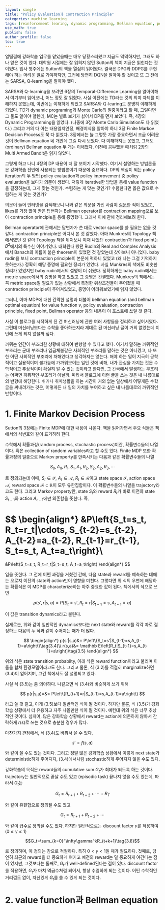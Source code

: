 ```yaml
---
layout: single
title: "Policy Evaluation과 Contraction Principle"
categories: machine learning
tags: [reinforcement learing, dynamic programming, Bellman equation, policy evaluation, contraction principle, fixed point]
use_math: true
publish: false
author_profile: false
toc: true
---
```


얼떨결에 강화학습 업무를 맡았을때는 매우 당황스러웠고 지금도 막막하지만, 그래도 하나 얻은 것이 있다.
대학원 시절에는 잘 읽히지 않던 Sutton의 책이 지금은 읽힌다는 것이었다.
입사 첫주에는 Sutton의 책을 열심히 읽어봤다.
결국은 DPG와 DDPG를 구현해야 하는 어려운 일로 가야하지만, 그전에 당연히 DQN을 알아야 할 것이고 또 그 전에는 SARSA, Q-learning을 알아야 했다.

<!-- Sutton 책에서는 dynamic programming도 강화학습의 맥락 속에 포함되어 있고 가장 기본적인 알고리즘으로 설명되고 있기에 DP도 아는 것이 좋다. -->
SARSA와 Q-learning을 보려면 6장의 Temporal-Difference Learning을 알아야해서 여기부터 읽어보니, 어느 정도 잘 읽혔다.
사실 이전에는 TD라는 것의 의미 자체를 이해하지 못했는데, 이번에는 이해하게 되었고 SARSA와 Q-learing도 분명히 이해하게 되었다.
TD가 dynamic programing과 Monte Carlo의 절충이라고 할 때, 그렇다면 그 둘도 알아야 할텐데, MC는 별로 보기가 싫어서 DP를 먼저 보았다.
즉, 4장의 Dynamic Programming을 읽었다.
(나중에 3장 Monte Carlo Simulation도 다 읽었다.)
그리고 거의 다 아는 내용일지언정, 배경지식을 알아야 하니 3장 Finite Markov Decision Process도 쭉 다 읽었다.
3장에서는 늘 그렇듯 가장 중요하면서 조금 어려운 것이 Bellman equation 네 개인데 그걸 다시 보았다.
다 이해하지는 못했고, 그래도 (ordinary) Bellman equation 두 개는 이해했다.
이전에 공부했을 때처럼 2장의 Multi Armed Bandit은 읽지 않았다.

그렇게 하고 나니 4장의 DP 내용이 더 잘 보이기 시작했다.
여기서 설명하는 방법론들은 강화학습 전반에 사용되는 방법론이기 때문에 중요하다.
DP의 핵심이 되는 policy iteration의 두 방법 policy evaluation과 policy improvement 중 policy evaluation을 보다가 의문이 생겼다.
저렇게 iterative한 방법을 통해 value function을 결정하는데, 그게 맞는 것인가.
수렴하는 게 맞는 것인가?
수렴한다면 옳은 값으로 수렴하는 게 맞는 것인가?

의문이 들어 인터넷을 검색해보니 나와 같은 의문을 가진 사람이 [질문](https://ai.stackexchange.com/q/20309/97276)한 적이 있었고, likes를 가장 많이 받은 답변자는 Bellman operator를 contraction mapping으로 보아 contraction principle을 통해 증명했다.
그래서 이에 관해 정리해보려 한다.

Bellman operator에 관해서는 답변자가 쓴 대로 vector space를 쓸 필요는 없을 것 같다.
contraction principle은 어디서 본 것 같았다.
아마 Munkres의 Topology 책에서였던 것 같아 Topology 책을 뒤져보니 이때 나왔던 contraction과 fixed point는 $B^2$에서의 특수한 이야기였다.
대학원때 봤던 Rudin의 Real and Complex Analysis에서 Banach의 이름이 붙은 theorem이 있었던 것 같았는데 찾아보니 아니었다.
baby rudin을 보니 contraction principle이 본문에 떡하니 있었고 (왜 나는 그걸 기억하지 못하는가.) 정확히 해당 증명에 필요한 정리가 있었다.
사실 Munkres의 책에도 비슷한 정리가 있었지만 baby rudin에서의 설명이 더 쉬웠다.
정확하게는 baby rudin에서는 metric space에서의 증명을 하고 있었고 그 증명은 간결했다.
Munkres의 책에서는 꼭 metric space일 필요가 없는 상황에서 특정한 위상조건들이 주어졌을 때 contraction principle이 주어져있었고, 증명이 어려워보였기에 읽지 않았다.

그러니, 아마 MDP에 대한 간략한 설명과 더불어 bellman equation (and bellman optimal equation) for value function $v$, policy evaluation, contraction principle, fixed point, Bellman operator 등의 내용이 이 포스트에 쓰일 것 같다.

사실 이 블로그를 시작하게 된 건 머신러닝에 관한 여러 사항들을 정리하고 싶어서였다.
그런데 머신러닝보다는 수학을 좋아하는지라 제대로 된 머신러닝 글이 거의 없었는데 이번에 쓰게 되지 않을까 싶다.

까뮈는 인간이 부조리한 상황에 대하여 반항할 수 있다고 했다.
여기서 말하는 까뮈적인 부조리는 군대 부조리나 임금체불같은 사회적인 부조리를 말하는 것은 아니겠고, 나 또한 어떤 사회적인 부조리에 처해있다고 생각하지는 않는다.
해야 하는 일이 지극히 공학적이고 실용적이며 불가능에 가까워보이는 일인 것에 비해, 내가 관심을 가지는 것은 수학적이고 추상적이며 확실히 알 수 있는 것이라고 한다면, 그 간극에서 발생하는 부조리는 어쩌면 까뮈적인 부조리가 아닐까.
따라서 블로그에 이런 글을 쓰는 것은 내 나름대로의 반항에 해당한다.
쉬거나 취미생활을 하는 시간이 거의 없는 일상에서 어떻게든 수학 글을 써내려가는 것은, 어떻게든 내 일의 가치를 부여하고 싶은 내 나름대로의 까뮈적인 반항이다.

# 1. Finite Markov Decision Process

Sutton의 3장에는 Finite MDP에 대한 내용이 나온다.
책을 읽어가면서 주요 식들은 책에서의 식번호와 같이 표기하려 한다.

수학에서 확률과정(random process, stochastic process)이란, 확률변수들의 나열이다.
혹은 collection of random variables라고 할 수도 있다.
Finite MDP 또한 확률과정의 일종으로 Markov property를 만족시키는 다음과 같은 확률변수들의 나열

$$S_0,A_0,R_1,S_1,A_1,R_2,S_2,A_2,R_3,\cdots\tag{3.1}$$

로 정의되는데 이때, $S_t\in\mathcal S$, $A_t\in\mathcal A$, $R_t\in\mathcal R$이고 state space $\mathcal S$, action space $\mathcal A$, reward space $\mathcal R\subset\mathbb R$이 모두 유한집합이다.
이 확률변수들의 나열을 trajectory라고도 한다.
그리고 Markov property란, state $S_t$와 reward $R_t$가 바로 이전의 state $S_{t-1}$와 action $A_{t-1}$에만 의존함을 뜻한다.
즉,

$$
\begin{align*}
&P\left\{S_t=s_t, R_t=r_t|\cdots, S_{t-2}=s_{t-2}, A_{t-2}=a_{t-2}, R_{t-1}=r_{t-1}, S_t=s_t, A_t=a_t\right\}\\
=
&P\left\{S_t=s_t, R_t=r_t|S_t=s_t, A_t=a_t\right\}
\end{align*}
$$

임을 뜻한다.
그 전에 어떤 과정을 거쳤건 간에, 다음 state과 reward를 예측하는 데에는 오로지 이전의 state와 action만이 영향을 미친다.
그렇다면 위 식의 우변에 해당하는 확률식은 이 MDP를 characterize하는 아주 중요한 값이 된다.
책에서의 식으로 쓰면

$$p(s',r|s,a)=P\left\{S_t=s',R_t=r|S_{t-1}=s,A_{t-1}=a\right\}\tag{3.2}$$

이 값은 transition dynamics라고 불린다.
 <!-- (혹은 이 값보다는 덜 일반적인, 뒤에 나올 두 식 (3.4), (3.5)는) 여러 이름으로 불린다. -->
<!-- transition dynamics,  model function of environment 등의 이름이 있다. -->
실제로는, 위와 같이 일반적인 dynamics보다는 next state와 reward를 각각 따로 결정하는 다음의 두 식과 같이 주어지는 때가 더 많다.

$$
\begin{align*}
p(s'|s,a)&= P\left\{S_t=s'|S_{t-1}=s,A_{t-1}=a\right\}\tag{3.4}\\
r(s,a)&= \mathbb E\left[R_t|S_{t-1}=s,A_{t-1}=a\right]\tag{3.5}
\end{align*}
$$

위의 식은 state transition probabilty, 아래 식은 reward function이라고 불리며 이 둘을 합쳐 환경모델이라고도 한다.
그리고 물론, 식 (3.2)를 적절히 marginalize하면 (3.4)이 얻어지며, 그건 책에서도 잘 설명되고 있다.

사실 식 (3.5)는 좀 의아하다.
나같으면 식 (3.4)와 비슷하게 쓰기 위해

$$
p(r|s,a)=&= P\left\{R_{t+1}=r|S_{t-1}=s,A_{t-1}=a\right\}
$$

라고 쓸 것 같고, 이게 (3.5)보다 일반적인 식이 될 것이다.
하지만 물론, 식 (3.5)가 강화학습 상황에서 더 유용하고 자주 나올만한 식이 될 것이다.
예컨대 위의 식은 너무 추상적인 것이다.
심지어, 많은 강화학습 상황에서 reward는 action에 의존하지 않아서 간략하게 $r(s)$로 쓰는 것으로 충분한 경우가 많다.

마찬가지 관점에서, 식 (3.4)도 바꿔서 쓸 수 있다.

$$s'=f(s,a)$$

와 같이 쓸 수도 있는 것이다.
그리고 정말 많은 강화학습 상황에서 이렇게 next state가 deterministic하게 주어지지, (3.4)에서처럼 stochastic하게 주어지지 않을 수도 있다.

강화학습의 목적은 reward들의 cumulative sum $G_t$가 최대가 되도록 하는 것이다.
trajectory는 일반적으로 끝날 수도 있고 (episodic task) 끝나지 않을 수도 있는데, 따라서 $G_t$는

$$G_t=R_{t+1}+R_{t+2}+\cdots+R_T\tag{3.7}$$

와 같이 유햔합으로 정의될 수도 있고

$$G_t=R_{t+1}+R_{t+2}+\cdots$$

와 같이 급수로 정의될 수도 있다.
하지만 일반적으로는 discount factor $\gamma$를 적용하여 ($0\le\gamma\le1$)

$$G_t=\sum_{k=0}^\infty\gamma^kR_{t+k+1}\tag{3.8}$$

로 정의하며, 이 정의는 참으로 적절하다.
특히 $0\lt\gamma\lt1$일 때가 절묘하다.
첫째로, 당연히 최근의 reward을 더 중요하게 여기고 예전의 reward는 덜 중요하게 여긴다는 점이 있지만, 그것보다는 둘째로, $G_t$가 well-defined된다는 점이 있다.
discount factor를 적용하면, $G_t$가 마치 멱급수처럼 되어서, 항상 수렴하게 되는 것이다.
어떤 수학적인 거리낌도 없이, 자신있게 $G_t$를 쓸 수 있게 되는 것이다.

# 2. value function과 Bellman equation